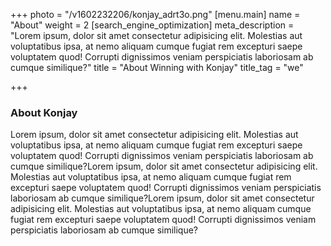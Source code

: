 +++
photo = "/v1602232206/konjay_adrt3o.png"
[menu.main]
name = "About"
weight = 2
[search_engine_optimization]
meta_description = "Lorem ipsum, dolor sit amet consectetur adipisicing elit. Molestias aut voluptatibus ipsa, at nemo aliquam cumque fugiat rem excepturi saepe voluptatem quod! Corrupti dignissimos veniam perspiciatis laboriosam ab cumque similique?"
title = "About Winning with Konjay"
title_tag = "we"

+++
### About Konjay

Lorem ipsum, dolor sit amet consectetur adipisicing elit. Molestias aut voluptatibus ipsa, at nemo aliquam cumque fugiat rem excepturi saepe voluptatem quod! Corrupti dignissimos veniam perspiciatis laboriosam ab cumque similique?Lorem ipsum, dolor sit amet consectetur adipisicing elit. Molestias aut voluptatibus ipsa, at nemo aliquam cumque fugiat rem excepturi saepe voluptatem quod! Corrupti dignissimos veniam perspiciatis laboriosam ab cumque similique?Lorem ipsum, dolor sit amet consectetur adipisicing elit. Molestias aut voluptatibus ipsa, at nemo aliquam cumque fugiat rem excepturi saepe voluptatem quod! Corrupti dignissimos veniam perspiciatis laboriosam ab cumque similique?